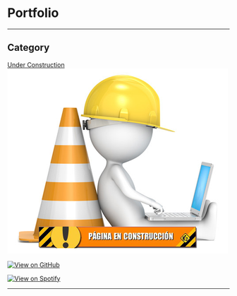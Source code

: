 # Portfolio

---

## Category 

[Under Construction](/sample_page)
<img src="images/EnConstruccion.png?raw=true"/>

[![View on GitHub](https://img.shields.io/badge/GitHub-View_on_GitHub-blue?logo=GitHub)](https://github.com/jmcorbera?tab=repositories)

[![View on Spotify](https://img.shields.io/badge/Spotify-My_Musics-1ED760?logo=Spotify)](https://github.com/jmcorbera?tab=repositories)

---
<!-- Remove above link if you don't want to attibute -->

